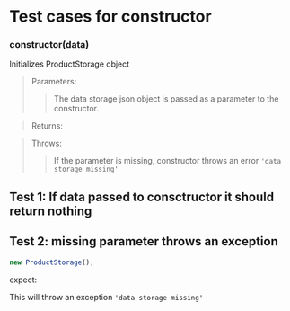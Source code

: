# Test cases for constructor

### **constructor(data)**

Initializes ProductStorage object

>Parameters:
>>The data storage json object is passed as a parameter to the constructor.

>Returns:
>>

>Throws:
>>If the parameter is missing, constructor throws an error `'data storage missing'`

## Test 1: If data passed to consctructor it should return nothing


## Test 2: missing parameter throws an exception
```js
new ProductStorage();
```

expect:

This will throw an exception `'data storage missing'`